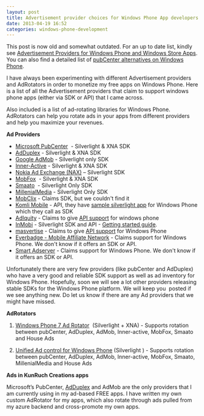 ```yaml
---
layout: post
title: Advertisement provider choices for Windows Phone App developers
date: 2013-04-19 16:52
categories: windows-phone-development
---
```

This post is now old and somewhat outdated. For an up to date list, kindly see <a href="http://superdevresources.com/directory/monetization-resources/advertisement-providers-windows-apps/" target="_blank">Advertisement Providers for Windows Phone and Windows Store Apps</a>. You can also find a detailed list of <a href="http://superdevresources.com/pubcenter-alternatives-windows-phone/">pubCenter alternatives on Windows Phone</a>.

I have always been experimenting with different Advertisement providers and AdRotators in order to monetize my free apps on Windows Phone. Here is a list of all the Advertisement providers that claim to support windows phone apps (either via SDK or API) that I came across.

Also included is a list of ad-rotating libraries for Windows Phone. AdRotators can help you rotate ads in your apps from different providers and help you maximize your revenues.

<strong>Ad Providers</strong>
<ul>
	<li><a href="http://advertising.microsoft.com/mobile-apps">Microsoft PubCenter</a>  - Silverlight &amp; XNA SDK</li>
	<li><a href="http://www.adduplex.com?ref=wr9883">AdDuplex</a> - Silverlight &amp; XNA SDK</li>
	<li><a href="http://admob.com/">Google AdMob</a> - Silverlight only SDK</li>
	<li><a href="http://inner-active.com/">Inner-Active</a> - Silverlight &amp; XNA SDK</li>
	<li><a href="https://www.developer.nokia.com/Distribute/NAX/" target="_blank">Nokia Ad Exchange (NAX)</a> – Silverlight SDK</li>
	<li><a href="http://mobfox.com/">MobFox</a>  - Silverlight &amp; XNA SDK</li>
	<li><a href="http://www.smaato.com/">Smaato</a>  - Silverlight Only SDK</li>
	<li><a href="http://www.millennialmedia.com/">MillenialMedia</a> - Silverlight Only SDK</li>
	<li><a href="http://www.mobclix.com/developers.html" target="_blank">MobClix</a> - Claims SDK, but we couldn't find it</li>
	<li><a href="http://www.komlimobile.com/" target="_blank">Komli Mobile</a> - API, they have <a href="http://www.komlimobile.com/static/komli_static/windows_phone7_sdk" target="_blank">sample silverlight app</a> for Windows Phone which they call as SDK</li>
	<li><a href="http://adiquity.com/" target="_blank">AdIquity</a> - Claims to give <a href="http://adiquity.com/?page_id=6#apptable" target="_blank">API support</a> for windows phone</li>
	<li><a href="https://www.inmobi.com" target="_blank">InMobi</a> - Silverlight SDK and API - <a href="http://developer.inmobi.com/wiki/index.php?title=InMobi_Ad_SDK_for_Windows_Phone_7" target="_blank">Getting started guide</a>.</li>
	<li><a href="http://madvertise.com" target="_blank">masvertise</a> - Claims to give <a href="http://madvertise.com/en/publisher-developer/code-snippet-api/" target="_blank">API support</a> for Windows Phone</li>
	<li><a href="http://everbadge.com/" target="_blank">Everbadge - Mobile Affiliate Network</a> - Claims support for Windows Phone. We don't know if it offers an SDK or API.</li>
	<li><a href="http://smartadserver.com/" target="_blank">Smart Adserver</a> - Claims support for Windows Phone. We don't know if it offers an SDK or API.</li>
</ul>
Unfortunately there are very few providers (like pubCenter and AdDuplex) who have a very good and reliable SDK support as well as ad inventory for Windows Phone. Hopefully, soon we will see a lot other providers releasing stable SDKs for the Windows Phone platform. We will keep you  posted if we see anything new. Do let us know if there are any Ad providers that we might have missed.

<strong>AdRotators</strong>

1. <a href="http://wp7adrotator.codeplex.com/" target="_blank">Windows Phone 7 Ad Rotator</a>  (Silverlight + XNA) - Supports rotation between pubCenter, AdDuplex, AdMob, Inner-active, MobFox, Smaato and House Ads

2. <a href="http://wpunifiedad.codeplex.com/" target="_blank">Unified Ad control for Windows Phone</a> (Silverlight ) - Supports rotation between pubCenter, AdDuplex, AdMob, Inner-active, MobFox, Smaato, MillenialMedia and House Ads

<strong>Ads in KunRuch Creations apps</strong>

Microsoft’s PubCenter, <a href="http://www.adduplex.com?ref=wr9883">AdDuplex</a> and AdMob are the only providers that I am currently using in my ad-based FREE apps. I have written my own custom AdRotator for my apps, which also rotate through ads pulled from my azure backend and cross-promote my own apps.
